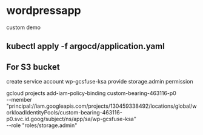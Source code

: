 # wordpressapp
custom demo

## kubectl apply -f argocd/application.yaml

## For S3 bucket
create service account wp-gcsfuse-ksa
provide storage.admin permission

gcloud projects add-iam-policy-binding custom-bearing-463116-p0 \
    --member "principal://iam.googleapis.com/projects/130459338492/locations/global/workloadIdentityPools/custom-bearing-463116-p0.svc.id.goog/subject/ns/app/sa/wp-gcsfuse-ksa" \
    --role "roles/storage.admin"